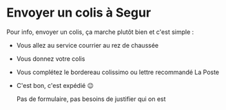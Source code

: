 # Envoyer un colis à Segur

Pour info, envoyer un colis, ça marche plutôt bien et c'est simple :

* Vous allez au service courrier au rez de chaussée
* Vous donnez votre colis
* Vous complétez le bordereau colissimo ou lettre recommandé La Poste
* C'est bon, c'est expédié :wink:

  Pas de formulaire, pas besoins de justifier qui on est

